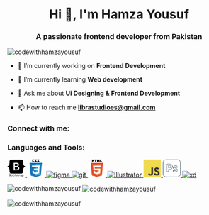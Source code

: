 <h1 align="center">Hi 👋, I'm Hamza Yousuf</h1>
<h3 align="center">A passionate frontend developer from Pakistan</h3>

<p align="left"> <img src="https://komarev.com/ghpvc/?username=codewithhamzayousuf&label=Profile%20views&color=0e75b6&style=flat" alt="codewithhamzayousuf" /> </p>

- 🔭 I’m currently working on **Frontend Development**

- 🌱 I’m currently learning **Web development**

- 💬 Ask me about **Ui Designing & Frontend Development**

- 📫 How to reach me **librastudioes@gmail.com**

<h3 align="left">Connect with me:</h3>
<p align="left">
</p>

<h3 align="left">Languages and Tools:</h3>
<p align="left"> <a href="https://getbootstrap.com" target="_blank" rel="noreferrer"> <img src="https://raw.githubusercontent.com/devicons/devicon/master/icons/bootstrap/bootstrap-plain-wordmark.svg" alt="bootstrap" width="40" height="40"/> </a> <a href="https://www.w3schools.com/css/" target="_blank" rel="noreferrer"> <img src="https://raw.githubusercontent.com/devicons/devicon/master/icons/css3/css3-original-wordmark.svg" alt="css3" width="40" height="40"/> </a> <a href="https://www.figma.com/" target="_blank" rel="noreferrer"> <img src="https://www.vectorlogo.zone/logos/figma/figma-icon.svg" alt="figma" width="40" height="40"/> </a> <a href="https://git-scm.com/" target="_blank" rel="noreferrer"> <img src="https://www.vectorlogo.zone/logos/git-scm/git-scm-icon.svg" alt="git" width="40" height="40"/> </a> <a href="https://www.w3.org/html/" target="_blank" rel="noreferrer"> <img src="https://raw.githubusercontent.com/devicons/devicon/master/icons/html5/html5-original-wordmark.svg" alt="html5" width="40" height="40"/> </a> <a href="https://www.adobe.com/in/products/illustrator.html" target="_blank" rel="noreferrer"> <img src="https://www.vectorlogo.zone/logos/adobe_illustrator/adobe_illustrator-icon.svg" alt="illustrator" width="40" height="40"/> </a> <a href="https://developer.mozilla.org/en-US/docs/Web/JavaScript" target="_blank" rel="noreferrer"> <img src="https://raw.githubusercontent.com/devicons/devicon/master/icons/javascript/javascript-original.svg" alt="javascript" width="40" height="40"/> </a> <a href="https://www.photoshop.com/en" target="_blank" rel="noreferrer"> <img src="https://raw.githubusercontent.com/devicons/devicon/master/icons/photoshop/photoshop-line.svg" alt="photoshop" width="40" height="40"/> </a> <a href="https://www.adobe.com/products/xd.html" target="_blank" rel="noreferrer"> <img src="https://cdn.worldvectorlogo.com/logos/adobe-xd.svg" alt="xd" width="40" height="40"/> </a> </p>

<p><img align="left" src="https://github-readme-stats.vercel.app/api/top-langs?username=codewithhamzayousuf&show_icons=true&locale=en&layout=compact" alt="codewithhamzayousuf" /></p>

<p>&nbsp;<img align="center" src="https://github-readme-stats.vercel.app/api?username=codewithhamzayousuf&show_icons=true&locale=en" alt="codewithhamzayousuf" /></p>

<p><img align="center" src="https://github-readme-streak-stats.herokuapp.com/?user=codewithhamzayousuf&" alt="codewithhamzayousuf" /></p>
